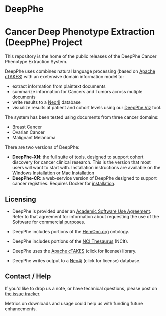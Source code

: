 DeepPhe
=======

# Cancer Deep Phenotype Extraction (DeepPhe) Project

This repository is the home of the public releases of the DeepPhe Cancer Phenotype Extraction System. 

DeepPhe uses combines natural language processing (based on [Apache cTAKES](ctakes.apache.org)) with an exetensive domain information model to:
* extract information from plaintext documents    
* summarize information for Cancers and Tumors across mutiple documents  
*  write results to a [Neo4j](https://neo4j.com/) database
*  visualize results at patient and cohort levels using our [DeepPhe Viz](https://github.com/DeepPhe/DeepPhe-Viz) tool. 

The system has been tested using documents from three cancer domains:
* Breast Cancer
* Ovarian Cancer
* Malignant Melanoma

There are two versions of DeepPhe:

* __DeepPhe-XN__: the full suite of tools, designed to support cohort discovery for cancer clinical research.  This is the version that most users will want to start with. Installation instructions are available on the [Windows Installation](https://github.com/DeepPhe/DeepPhe-Release/wiki/Windows-Installation-Instructions) or [Mac Installation](https://github.com/DeepPhe/DeepPhe-Release/wiki/Mac-Installation-Instructions)
* __DeepPhe-CR__: a web-service version of DeepPhe designed to support cancer registries. Requires Docker for [installation](https://github.com/DeepPhe/DeepPhe-Release/tree/v0.1.0-cr).


## Licensing
* DeepPhe is provided under an [Academic Software Use Agreement](LICENSE).  Refer to that agreement for information about requesting the use of the Software for commercial purposes.

* DeepPhe includes portions of the [HemOnc.org](https://hemonc.org/wiki/Ontology) ontology. 

* DeepPhe includes portions of the [NCI Thesaurus](https://ncit.nci.nih.gov/ncitbrowser/) (NCIt).

* DeepPhe uses the [Apache cTAKES](https://ctakes.apache.org/license.html) (click for license) library.

* DeepPhe writes output to a [Neo4j](https://neo4j.com/docs/license/) (click for license) database.

## Contact / Help
If you'd like to drop us a note, or have technical questions, please post on [the issue tracker](https://github.com/DeepPhe/DeepPhe-Release/issues).

Metrics on downloads and usage could help us with funding future enhancements.

